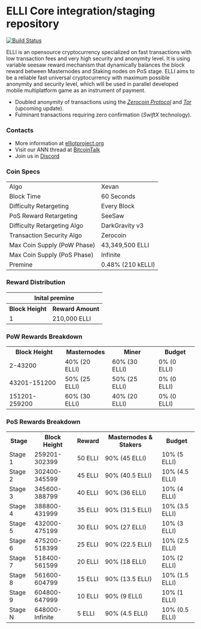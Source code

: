 ELLI Core integration/staging repository
=====================================

[![Build Status](https://travis-ci.org/elliotproject/elli.svg?branch=master)](https://travis-ci.org/elliotproject/elli)

ELLI is an opensource cryptocurrency specialized on fast transactions with low transaction fees and very high security and anonymity level.
It is using variable seesaw reward mechanism that dynamically balances the block reward between Masternodes and Staking nodes on PoS stage.
ELLI aims to be a reliable fast universal cryptocurrency with maximum possible anonymity and security level, which will be used in parallel developed mobile multiplatform game as an instrument of payment.
- Doubled anonymity of transactions using the [_Zerocoin Protocol_](https://en.wikipedia.org/wiki/Zerocoin) and [_Tor_](https://www.torproject.org/) (upcoming update).
- Fulminant transactions requiring zero confirmation (_SwiftX_ technology).

### Contacts
- More information at [elliotproject.org](https://elliotproject.org)
- Visit our ANN thread at [BitcoinTalk](https://bitcointalk.org/index.php?topic=3229671)
- Join us in [Discord](https://discord.gg/cE4Nefv)

### Coin Specs
<table>
<tr><td>Algo</td><td>Xevan</td></tr>
<tr><td>Block Time</td><td>60 Seconds</td></tr>
<tr><td>Difficulty Retargeting</td><td>Every Block</td></tr>
<tr><td>PoS Reward Retargeting</td><td>SeeSaw</td></tr>
<tr><td>Difficulty Retargeting Algo</td><td>DarkGravity v3</td></tr>
<tr><td>Transaction Security Algo</td><td>Zerocoin</td></tr>
<tr><td>Max Coin Supply (PoW Phase)</td><td>43,349,500 ELLI</td></tr>
<tr><td>Max Coin Supply (PoS Phase)</td><td>Infinite</td></tr>
<tr><td>Premine</td><td>0.48% (210 kELLI)</td></tr>
</table>

### Reward Distribution

<table>
<th colspan=4>Inital premine</th>
<tr><th>Block Height</th><th>Reward Amount</th></tr>
<tr><td>1</td><td>210,000 ELLI</td></tr>
</table>

### PoW Rewards Breakdown

<table>
<th>Block Height</th><th>Masternodes</th><th>Miner</th><th>Budget</th>
<tr><td>2-43200</td><td>40% (20 ELLI)</td><td>60% (30 ELLI)</td><td>0% (0 ELLI)</td></tr>
<tr><td>43201-151200</td><td>50% (25 ELLI)</td><td>50% (25 ELLI)</td><td>0% (0 ELLI)</td></tr>
<tr><td>151201-259200</td><td>60% (30 ELLI)</td><td>40% (20 ELLI)</td><td>0% (0 ELLI)</td></tr>
</table>

### PoS Rewards Breakdown

<table>
<th>Stage</th><th>Block Height</th><th>Reward</th><th>Masternodes & Stakers</th><th>Budget</th>
<tr><td>Stage 1</td><td>259201-302399</td><td>50 ELLI</td><td>90% (45 ELLI)</td><td>10% (5 ELLI)</td></tr>
<tr><td>Stage 2</td><td>302400-345599</td><td>45 ELLI</td><td>90% (40.5 ELLI)</td><td>10% (4.5 ELLI)</td></tr>
<tr><td>Stage 3</td><td>345600-388799</td><td>40 ELLI</td><td>90% (36 ELLI)</td><td>10% (4 ELLI)</td></tr>
<tr><td>Stage 4</td><td>388800-431999</td><td>35 ELLI</td><td>90% (31.5 ELLI)</td><td>10% (3.5 ELLI)</td></tr>
<tr><td>Stage 5</td><td>432000-475199</td><td>30 ELLI</td><td>90% (27 ELLI)</td><td>10% (3 ELLI)</td></tr>
<tr><td>Stage 6</td><td>475200-518399</td><td>25 ELLI</td><td>90% (22.5 ELLI)</td><td>10% (2.5 ELLI)</td></tr>
<tr><td>Stage 7</td><td>518400-561599</td><td>20 ELLI</td><td>90% (18 ELLI)</td><td>10% (2 ELLI)</td></tr>
<tr><td>Stage 8</td><td>561600-604799</td><td>15 ELLI</td><td>90% (13.5 ELLI)</td><td>10% (1.5 ELLI)</td></tr>
<tr><td>Stage 9</td><td>604800-647999</td><td>10 ELLI</td><td>90% (9 ELLI)</td><td>10% (1 ELLI)</td></tr>
<tr><td>Stage N</td><td>648000-Infinite</td><td>5 ELLI</td><td>90% (4.5 ELLI)</td><td>10% (0.5 ELLI)</td></tr>
</table>